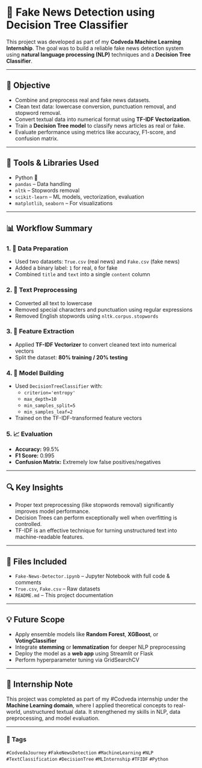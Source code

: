 # 📰 Fake News Detection using Decision Tree Classifier

This project was developed as part of my **Codveda Machine Learning Internship**. The goal was to build a reliable fake news detection system using **natural language processing (NLP)** techniques and a **Decision Tree Classifier**.

---

## 🎯 Objective

- Combine and preprocess real and fake news datasets.
- Clean text data: lowercase conversion, punctuation removal, and stopword removal.
- Convert textual data into numerical format using **TF-IDF Vectorization**.
- Train a **Decision Tree model** to classify news articles as real or fake.
- Evaluate performance using metrics like accuracy, F1-score, and confusion matrix.

---

## 🧰 Tools & Libraries Used

- Python 🐍  
- `pandas` – Data handling  
- `nltk` – Stopwords removal  
- `scikit-learn` – ML models, vectorization, evaluation  
- `matplotlib`, `seaborn` – For visualizations  

---

## 📊 Workflow Summary

### 1. 📂 Data Preparation
- Used two datasets: `True.csv` (real news) and `Fake.csv` (fake news)
- Added a binary label: `1` for real, `0` for fake
- Combined `title` and `text` into a single `content` column

### 2. 🧹 Text Preprocessing
- Converted all text to lowercase
- Removed special characters and punctuation using regular expressions
- Removed English stopwords using `nltk.corpus.stopwords`

### 3. 📐 Feature Extraction
- Applied **TF-IDF Vectorizer** to convert cleaned text into numerical vectors
- Split the dataset: **80% training / 20% testing**

### 4. 🤖 Model Building
- Used `DecisionTreeClassifier` with:
  - `criterion='entropy'`
  - `max_depth=10`
  - `min_samples_split=5`
  - `min_samples_leaf=2`
- Trained on the TF-IDF-transformed feature vectors

### 5. 📈 Evaluation
- **Accuracy:** 99.5%  
- **F1 Score:** 0.995  
- **Confusion Matrix:** Extremely low false positives/negatives

---

## 🔍 Key Insights

- Proper text preprocessing (like stopwords removal) significantly improves model performance.
- Decision Trees can perform exceptionally well when overfitting is controlled.
- TF-IDF is an effective technique for turning unstructured text into machine-readable features.

---

## 📁 Files Included

- `Fake-News-Detector.ipynb` – Jupyter Notebook with full code & comments  
- `True.csv`, `Fake.csv` – Raw datasets  
- `README.md` – This project documentation  

---

## 💡 Future Scope

- Apply ensemble models like **Random Forest**, **XGBoost**, or **VotingClassifier**
- Integrate **stemming** or **lemmatization** for deeper NLP preprocessing
- Deploy the model as a **web app** using Streamlit or Flask
- Perform hyperparameter tuning via GridSearchCV

---

## 🧠 Internship Note

This project was completed as part of my #Codveda internship under the **Machine Learning domain**, where I applied theoretical concepts to real-world, unstructured textual data. It strengthened my skills in NLP, data preprocessing, and model evaluation.

---

### 🔖 Tags  
`#CodvedaJourney` `#FakeNewsDetection` `#MachineLearning` `#NLP` `#TextClassification` `#DecisionTree` `#MLInternship` `#TFIDF` `#Python`

